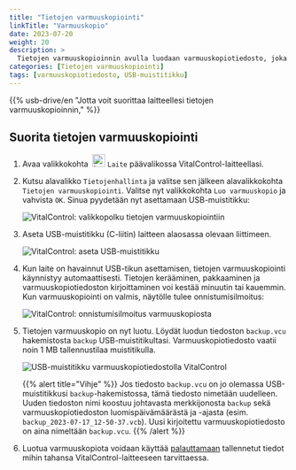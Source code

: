 ```yaml
---
title: "Tietojen varmuuskopiointi"
linkTitle: "Varmuuskopio"
date: 2023-07-20
weight: 20
description: >
  Tietojen varmuuskopioinnin avulla luodaan varmuuskopiotiedosto, joka sisältää kaikki VitalControl-laitteessa tallennetut tiedot.
categories: [Tietojen varmuuskopiointi]
tags: [varmuuskopiotiedosto, USB-muistitikku]
---
```

{{% usb-drive/en "Jotta voit suorittaa laitteellesi tietojen varmuuskopioinnin," %}}

## Suorita tietojen varmuuskopiointi

1. Avaa valikkokohta &nbsp;<img src="/icons/device.svg" width="23" align="bottom" alt="Laite" /> `Laite` päävalikossa VitalControl-laitteellasi.

2. Kutsu alavalikko `Tietojenhallinta` ja valitse sen jälkeen alavalikkokohta `Tietojen varmuuskopiointi`. Valitse nyt valikkokohta `Luo varmuuskopio` ja vahvista `OK`. Sinua pyydetään nyt asettamaan USB-muistitikku:

   ![VitalControl: valikkopolku tietojen varmuuskopiointiin](../images/backup.png "Kutsu tietojen varmuuskopiointi")

3. Aseta USB-muistitikku (C-liitin) laitteen alaosassa olevaan liittimeen.

   ![VitalControl: aseta USB-muistitikku](/images/firmware/update/plug-in-dual-usb-stick.svg "Aseta USB-muistitikku")

4. Kun laite on havainnut USB-tikun asettamisen, tietojen varmuuskopiointi käynnistyy automaattisesti. Tietojen kerääminen, pakkaaminen ja varmuuskopiotiedoston kirjoittaminen voi kestää minuutin tai kauemmin. Kun varmuuskopiointi on valmis, näytölle tulee onnistumisilmoitus:

   ![VitalControl: onnistumisilmoitus varmuuskopiosta](../images/backup-done.png "Onnistunut tietojen varmuuskopiointi")

5. Tietojen varmuuskopio on nyt luotu. Löydät luodun tiedoston `backup.vcu` hakemistosta `backup` USB-muistitikultasi. Varmuuskopiotiedosto vaatii noin 1 MB tallennustilaa muistitikulla.

   ![USB-muistitikku varmuuskopiotiedostolla VitalControl](../images/backup-file.png "USB-muistitikku varmuuskopiotiedostolla")

   {{% alert title="Vihje" %}}
  Jos tiedosto `backup.vcu` on jo olemassa USB-muistitikkusi `backup`-hakemistossa, tämä tiedosto nimetään uudelleen. Uuden tiedoston nimi koostuu johtavasta merkkijonosta `backup` sekä varmuuskopiotiedoston luomispäivämäärästä ja -ajasta (esim. `backup_2023-07-17_12-50-37.vcb`). Uusi kirjoitettu varmuuskopiotiedosto on aina nimeltään `backup.vcu`.
    {{% /alert %}}

6. Luotua varmuuskopiota voidaan käyttää [palauttamaan](../restore) tallennetut tiedot mihin tahansa VitalControl-laitteeseen tarvittaessa.
